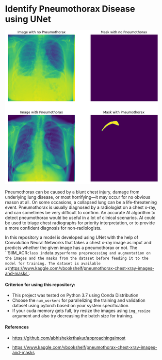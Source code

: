 # Identify Pneumothorax Disease using UNet
<p align="center">
<img src="https://github.com/murtazabasu/Identify-Pneumothorax-Disease-using-UNet/blob/master/media/media.PNG" width="650">

Pneumothorax can be caused by a blunt chest injury, damage from underlying lung disease, or most horrifying—it may occur for no obvious reason at all. On some occasions, a collapsed lung can be a life-threatening event. Pneumothorax is usually diagnosed by a radiologist on a chest x-ray, and can sometimes be very difficult to confirm. An accurate AI algorithm to detect pneumothorax would be useful in a lot of clinical scenarios. AI could be used to triage chest radiographs for priority interpretation, or to provide a more confident diagnosis for non-radiologists.

In this repository a model is developed using UNet with the help of Convolution Neural Networks that takes a chest x-ray image as input and predicts whether the given image has a pneumothorax or not. The ``SIIM_ACR` class in `data.py` performs preprocessing and augmentation on the images and the masks from the dataset before feeding it to the model for training. The dataset is available at `https://www.kaggle.com/vbookshelf/pneumothorax-chest-xray-images-and-masks`.

#### Criterion for using this repository:
- This project was tested on Python 3.7 using Conda Distribution
- Choose the `num_workers` for parallelizing the training and validation dataset using pytorch based on your system specification.
- If your cuda memory gets full, try resize the images using `img_resize` argument and also try decreasing the batch size for training.
    

#### References
- https://github.com/abhishekkrthakur/approachingalmost

- https://www.kaggle.com/vbookshelf/pneumothorax-chest-xray-images-and-masks